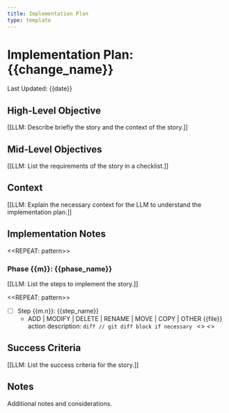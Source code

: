 ```yaml
---
title: Implementation Plan
type: template
---
```


# Implementation Plan: {{change_name}}

Last Updated: {{date}}

## High-Level Objective

[[LLM: Describe briefly the story and the context of the story.]]

<!-- FEEDBACK: high_level_objective
Questions or feedback about the main goal and context.
Status: OPEN
-->

## Mid-Level Objectives

[[LLM: List the requirements of the story in a checklist.]]

<!-- FEEDBACK: mid_level_objectives
Questions or feedback about the requirements and milestones.
Status: OPEN
-->

## Context

[[LLM: Explain the necessary context for the LLM to understand the implementation plan.]]

<!-- FEEDBACK: context
Questions or feedback about the technical context and background.
Status: OPEN
-->

## Implementation Notes

<!-- FEEDBACK: implementation_approach
Questions or feedback about the overall implementation approach before diving into phases.
Status: OPEN
-->

<<REPEAT: pattern>>

### Phase {{m}}: {{phase_name}}

[[LLM: List the steps to implement the story.]]

<!-- FEEDBACK: phase_{{m}}
Questions or feedback about this specific phase.
Status: OPEN
-->

<<REPEAT: pattern>>

- [ ] Step {{m.n}}: {{step_name}}
  - ADD | MODIFY | DELETE | RENAME | MOVE | COPY | OTHER {{file}} action description:
    `diff
// git diff block if necessary
`
    <</REPEAT>>
    <</REPEAT>>

## Success Criteria

[[LLM: List the success criteria for the story.]]

<!-- FEEDBACK: success_criteria
Questions or feedback about the completion criteria and validation approach.
Status: OPEN
-->

## Notes

Additional notes and considerations.

<!-- FEEDBACK: general
General questions, concerns, or suggestions for the entire implementation plan.
Status: OPEN
-->
